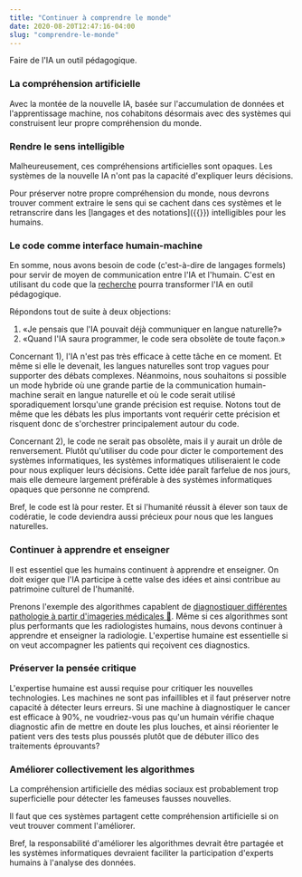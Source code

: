 ```yaml
---
title: "Continuer à comprendre le monde"
date: 2020-08-20T12:47:16-04:00
slug: "comprendre-le-monde"
---
```


Faire de l'IA un outil pédagogique.
<!--more-->

### La compréhension artificielle

Avec la montée de la nouvelle IA, basée sur l'accumulation de données et
l'apprentissage machine, nos cohabitons désormais avec des systèmes qui
construisent leur propre compréhension du monde.

### Rendre le sens intelligible

Malheureusement, ces compréhensions artificielles sont opaques.
Les systèmes de la nouvelle IA n'ont pas la capacité d'expliquer leurs décisions.

Pour préserver notre propre compréhension du monde, nous devrons trouver
comment extraire le sens qui se cachent dans
ces systèmes et le retranscrire dans les [langages et des notations]({{<ref
empowerment>}}) intelligibles pour les humains.

### Le code comme interface humain-machine

En somme, nous avons besoin de code (c'est-à-dire de langages formels) pour
servir de moyen de communication entre l'IA et l'humain.  C'est en utilisant du
code que la [recherche](/comment-aider#recherche) pourra transformer l'IA en
outil pédagogique.

Répondons tout de suite à deux objections:

1. «Je pensais que l'IA pouvait déjà communiquer en langue naturelle?»
1. «Quand l'IA saura programmer, le code sera obsolète de toute façon.»

Concernant 1), l'IA n'est pas très efficace à cette tâche en ce moment.  Et
même si elle le devenait, les langues naturelles sont trop vagues pour
supporter des débats complexes.  Néanmoins, nous souhaitons si possible un mode
hybride où une grande partie de la communication humain-machine serait en
langue naturelle et où le code serait utilisé sporadiquement lorsqu'une grande
précision est requise.  Notons tout de même que les débats les plus importants
vont requérir cette précision et risquent donc de s'orchestrer principalement
autour du code.

Concernant 2), le code ne serait pas obsolète, mais il y aurait un drôle de renversement.
Plutôt qu'utiliser du code pour dicter le comportement des systèmes informatiques,
les systèmes informatiques utiliseraient le code pour nous expliquer leurs décisions.
Cette idée paraît farfelue de nos jours, mais elle demeure largement préférable à des systèmes 
informatiques opaques que personne ne comprend.

Bref, le code est là pour rester. Et si l'humanité réussit à élever son taux de
codératie, le code deviendra aussi précieux pour nous que les langues
naturelles.


<h3 id="radiologie"> Continuer à apprendre et enseigner</h3>

Il est essentiel que les humains continuent à apprendre et enseigner.  On doit
exiger que l'IA participe à cette valse des idées et ainsi contribue au patrimoine
culturel de l'humanité.

Prenons l'exemple des algorithmes capablent de <a
href="https://www.radiologybusiness.com/topics/artificial-intelligence/hello-ai-goodbye-radiology-we-know-it"
target="_blank">diagnostiquer différentes pathologie à partir d'imageries
médicales 🔗</a>.  Même si ces algorithmes sont plus performants que les
radiologistes humains, nous devons continuer à apprendre et enseigner la
radiologie.  L'expertise humaine est essentielle si on veut accompagner les
patients qui reçoivent ces diagnostics.  

### Préserver la pensée critique

L'expertise humaine est aussi requise
pour critiquer les nouvelles technologies. Les machines ne sont pas
infaillibles et il faut préserver notre capacité à détecter leurs erreurs.  Si une
machine à diagnostiquer le cancer est efficace à 90%, ne voudriez-vous pas
qu'un humain vérifie chaque diagnostic afin de mettre en doute les plus
louches, et ainsi réorienter le patient vers des tests plus poussés plutôt que de
débuter illico des traitements éprouvants?

### Améliorer collectivement les algorithmes

La compréhension artificielle des médias sociaux est probablement trop superficielle pour détecter les fameuses fausses nouvelles.

Il faut que ces systèmes partagent cette compréhension artificielle si on veut trouver comment l'améliorer.

Bref, la responsabilité d'améliorer les algorithmes devrait être partagée et les systèmes informatiques devraient faciliter la participation d'experts humains à 
l'analyse des données.



<!--
<a href="https://iris-recherche.qc.ca/blogue/l-autre-personnalite-de-la-decennie-les-expert-e-s?fbclid=IwAR3S89PVkX6B4YWMJval9FnQ5kYdA1ftoemB3As8Aso6WaX0imcuPEiRQX0" target="_blank">respecter l'expertise en démocratie</a>
-->
